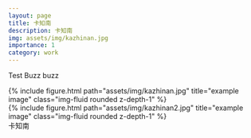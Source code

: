 ```yaml
---
layout: page
title: 卡知南
description: 卡知南
img: assets/img/kazhinan.jpg
importance: 1
category: work
---
```


Test Buzz buzz

<!-- Every project has a beautiful feature showcase page.
It's easy to include images in a flexible 3-column grid format.
Make your photos 1/3, 2/3, or full width.

To give your project a background in the portfolio page, just add the img tag to the front matter like so: -->

<div class="row">
    <div class="col-sm mt-3 mt-md-0">
        {% include figure.html path="assets/img/kazhinan.jpg" title="example image" class="img-fluid rounded z-depth-1" %}
    </div>
        <div class="col-sm mt-3 mt-md-0">
        {% include figure.html path="assets/img/kazhinan2.jpg" title="example image" class="img-fluid rounded z-depth-1" %}
    </div>

</div>
<div class="caption">
    卡知南
</div>

